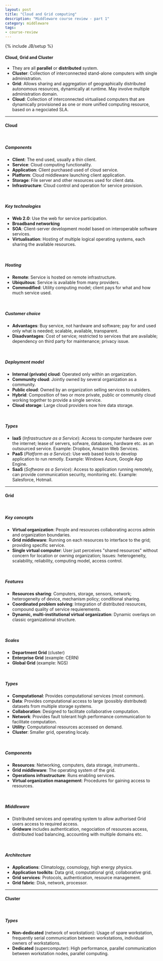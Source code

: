 ```yaml
---
layout: post
title: "Cloud and Grid computing"
description: "Middleware course review - part 1"
category: middleware
tags: 
- course-review
---
```

{% include JB/setup %}

#### Cloud, Grid and Cluster

* They are all **parallel** or **distributed** system.
* **Cluster**: Collection of interconnected stand-alone computers with single administration.
* **Grid**: Allows sharing and aggregation of geographically distributed autonomous resources, dynamically at runtime. May involve multiple administration domain.
* **Cloud**: Collection of interconnected virtualised computers that are dynamically provisioned as one or more unified computing resource, based on a negociated SLA.

* * *

#### Cloud

<br/>

##### Components

* **Client**: The end used, usually a thin client.
* **Service**: Cloud computing functionality.
* **Application**: Client purchased used of cloud service.
* **Platform**: Cloud middleware launching client application.
* **Storage**: File server and other resources used for client data.
* **Infrastructure**: Cloud control and operation for service provision.

<br/>

##### Key technologies

* **Web 2.0**: Use the web for service participation.
* **Broadband networking**
* **SOA**: Client-server development model based on interoperable software services.
* **Virtualisation**: Hosting of multiple logical operating systems, each sharing the available resources.

<br/>

##### Hosting

* **Remote**: Service is hosted on remote infrastructure.
* **Ubiquitous**: Service is available from many providers.
* **Commodified**: Utility computing model; client pays for what and how much service used.

<br/>

##### Customer choice

* **Advantages**: Buy service, not hardware and software; pay for and used only what is needed; scalable, available, transparent.
* **Disadvantages**: Cost of service; restricted to services that are available; dependency on third party for maintenance; privacy issue.

<br/>

##### Deployment model

* **Internal (private) cloud**: Operated only within an organization.
* **Community cloud**: Jointly owned by several organization as a community.
* **Public cloud**: Owned by an organization selling services to outsiders.
* **Hybrid**: Composition of two or more private, public or community cloud working together to provide a single service.
* **Cloud storage**: Large cloud providers now hire data storage.

<br/>

##### Types

* **IaaS** (*Infrastructure as a Service*): Access to computer hardware over the internet; lease of servers, sofware, databases, hardware etc. as an outsourced service. Example: Dropbox, Amazon Web Services.
* **PaaS** (*Platform as a Service*): Use web based tools to develop application to run remotly. Example: Windows Azure, Google App Engine.
* **SaaS** (*Software as a Service*): Access to application running remotely, can provide communication security, monitoring etc. Example: Salesforce, Hotmail.

* * *

#### Grid

<br/>

##### Key concepts

* **Virtual organization**: People and resources collaborating accros admin and organization boundaries.
* **Grid middleware**: Running on each resources to interface to the grid; providing specific service.
* **Single virtual computer**: User just perceives "shared resources" without concern for location or owning organization; Issues: heterogeneity, scalability, reliability, computing model, access control.

<br/>

##### Features

* **Resources sharing**: Computers, storage, sensors, network; heterogeneity of device, mechanism policy; conditional sharing.
* **Coordinated problem solving**: Integration of distributed resources, compound quality of service requierements.
* **Dynamic, multi-institutional virtual organization**: Dynamic overlays on classic organizational structure.

<br/>

##### Scales

* **Department Grid** (cluster)
* **Enterprise Grid** (example: CERN)
* **Global Grid** (example: NGS)

<br/>

##### Types

* **Computational**: Provides computational services (most common).
* **Data**: Provides computational access to large (possibly distributed) datasets from multiple storage systems.
* **Collaboration**: Designed to facilitate collaborative computation.
* **Network**: Provides fault tolerant high performance communication to facilitate computation.
* **Utility**: Computational resources accessed on demand.
* **Cluster**: Smaller grid, operating localy.

<br/>

##### Components

* **Resources**: Networking, computers, data storage, instruments..
* **Grid middleware**: The operating system of the grid.
* **Operations infrastructure**: Runs enabling services.
* **Virtual organization management**: Procedures for gaining access to resources.

<br/>

##### Middleware

* Distributed services and operating system to allow authorised Grid users access to required access. 
* **Gridware** includes authentication, negociation of resources access, distributed load balancing, accounting with multiple domains etc.

<br/>

##### Architecture

* **Applications**: Climatology, cosmology, high energy physics. 
* **Application toolkits**: Data grid, computational grid, collaborative grid.
* **Grid services**: Protocols, authentication, resource management.
* **Grid fabric**: Disk, network, processor.

* * *

#### Cluster

<br/>

##### Types

* **Non-dedicated** (network of workstation): Usage of spare workstation, frequently serial communication between workstations, individual owners of workstations.
* **Dedicated** (supercomputer): High performance, parallel communication between workstation nodes, parallel computing.
